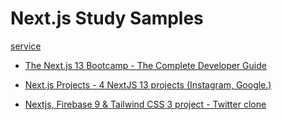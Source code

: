 # Next.js Study Samples

[service](https://study-nextjs-samples-front.vercel.app/)

- [The Next.js 13 Bootcamp - The Complete Developer Guide](https://www.udemy.com/course/the-nextjs-13-bootcamp-the-complete-developer-guide/)

- [Next.js Projects - 4 NextJS 13 projects (Instagram, Google.)](https://www.udemy.com/course/react-js-tutorial/)

- [Nextjs, Firebase 9 & Tailwind CSS 3 project - Twitter clone](https://www.udemy.com/course/nextjs-firebase-9-tailwind-css-3-project-twitter-clone/)
